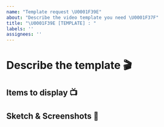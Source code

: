 ```yaml
---
name: "Template request \U0001F39E️"
about: "Describe the video template you need \U0001F37F"
title: "\U0001F39E️ [TEMPLATE] : "
labels: ''
assignees: ''
---
```


# Describe the template 🎬

<!--- A clear and concise description of what the template is for -->

## Items to display 📺

<!--- Explain the different elements you want to display & make dynamic in the template -->

## Sketch & Screenshots 🎨

<!--- If applicable, add sketch / images to help explain the template -->
